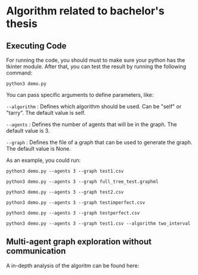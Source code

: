 # Algorithm related to bachelor's thesis

## Executing Code

For running the code, you should must to make sure your python has the tkinter module.
After that, you can test the result by running the following command:

```python3 demo.py```

You can pass specific arguments to define parameters, like:

```--algorithm``` : Defines which algorithm should be used. Can be "self" or "tarry". The default value is self.

```--agents``` : Defines the number of agents that will be in the graph. The default value is 3.

```--graph``` : Defines the file of a graph that can be used to generate the graph. The default value is None.

As an example, you could run:

```python3 demo.py --agents 3 --graph test1.csv```

```python3 demo.py --agents 3 --graph full_tree_test.graphml```

```python3 demo.py --agents 3 --graph test2.csv```

```python3 demo.py --agents 3 --graph testimperfect.csv```

```python3 demo.py --agents 3 --graph testperfect.csv```

```python3 demo.py --agents 3 --graph test1.csv --algorithm two_interval```

## Multi-agent graph exploration without communication

A in-depth analysis of the algoritm can be found here:


